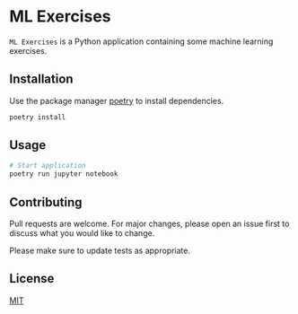 # ML Exercises

`ML Exercises` is a Python application containing some machine learning exercises.

## Installation

Use the package manager [poetry](https://python-poetry.org/) to install dependencies.

```bash
poetry install
```

## Usage

```bash
# Start application
poetry run jupyter notebook
```

## Contributing

Pull requests are welcome. For major changes, please open an issue first to discuss what you would like to change.

Please make sure to update tests as appropriate.

## License

[MIT](https://choosealicense.com/licenses/mit/)
